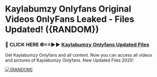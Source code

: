 # Kaylabumzy Onlyfans Original Videos 0nlyFans Leaked - Files Updated! ({RANDOM})

<h3>🔴 CLICK HERE 🌐==►► <a href="https://betterlinks.top/A2PfLJ" rel="nofollow">Kaylabumzy Onlyfans Updated Files</a></h3>

Get Kaylabumzy Onlyfans and all content. Now you can access all videos and pictures of Kaylabumzy Onlyfans. New Updated Files 2025!

[![{RANDOM}](https://i.imgur.com/ppqm5kG.gif)](https://betterlinks.top/A2PfLJ)